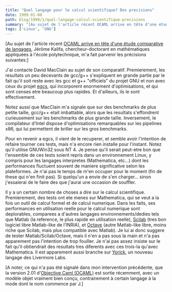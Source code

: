 ```yaml
---
title: "Quel langage pour le calcul scientifique? Des precisions"
date: 1999-01-08
path: blog/1999/1/quel-langage-calcul-scientifique-precisions
summary: "[Au sujet de l'article récent OCAML arrive en tête d'une étude comparative de langages, Jérôme Kalifa, chercheur-doctorant en mathématiques appliquées à l'école polytechnique, m'a fait parvenir les précisions suivantes:] J'ai contacte David MacClain au sujet de son comparatif."
tags: ['Linux', 'GNU']
---
```


<P>
[Au sujet de l'article récent <A HREF="http://www.linux-center.org/news/#331">OCAML arrive en tête d'une étude comparative de langages</A>,
Jérôme Kalifa, chercheur-doctorant en mathématiques appliquées
à l'école polytechnique, m'a fait parvenir les précisions suivantes:]
</P>

<P>J'ai contacte David MacClain au sujet de son comparatif. Premierement,
les resultats un peu decevants de gcc/g++ s'expliquent en grande partie
par le fait qu'il soit reste avec les gcc et g++ "officiels" du projet GNU
et non avec ceux du projet <A HREF="http://www.cygnus.com/egcs/">egcs</A>,
qui incorporent enormement d'optimisations, et qui sont censes etre
beaucoup plus rapides. Et d'ailleurs, ils le sont effectivement.</P>

<P>Notez aussi que MacClain m'a signale que sur des benchmarks de plus
petite taille, gcc/g++ etait imbattable, alors que les resultats
s'effondrent curieusement sur les benchmarks de plus grande
taille. Inversement, le compilateur d'Intel dispose d'optimisations
remarquables sur les pipelines x86, qui lui permettent de briller sur
les gros benchmarks.</P>

<P>Pour en revenir a egcs, il vient de le recuperer, et semble avoir
l'intention de refaire tourner ces tests, mais n'a encore rien
installe pour l'instant. Notez qu'il utilise GNUWin32 sous NT 4. Je
pense qu'il serait peut-etre bon que l'ensemble de ces tests soient
repris dans un environnement Linux, y compris pour les langages
interpretes (Mathematica, etc...) dont les performances fluctuent
souvent de maniere significative selon les plateformes. Je n'ai pas le
temps de m'en occuper pour le moment (fin de these qui n'en finit
pas). Si quelqu'un a envie de s'en charger... sinon j'essaierai de le
faire des que j'aurai une occasion de souffler.</P>

<P>Il y a un certain nombre de choses a dire sur le calcul
scientifique. Premierement, des tests ont ete menes sur Mathematica, qui
se veut a la fois un outil de calcul formel et de calcul numerique. Dans
les faits, ses performances en utilisation reelle pour le calcul numerique
sont deplorables, comparees a d'autres langages environnements/dedies
tels que Matlab (la reference, le plus rapide en utilisation
reelle), <A HREF="http://www-rocq.inria.fr/scilab/">Scilab</A>
(tres bon logiciel libre Matlab-like de l'INRIA), et <A HREF="http://www.che.wisc.edu/octave/">Octave</A> (autre Matlab-like
libre, moins riche que Scilab, mais plus compatible avec Matlab). Je lui
ai donc suggere de tester Matlab/Scilab/Octave, mais il n'en a pas sous la
main et n'a pas apparement pas l'intention de trop fouiller. Je n'ai pas
assez insiste sur le fait qu'il obtiendrait des resultats tres diferents
avec ces trois-la qu'avec Mathematica. Il est apparement aussi branche sur
<A HREF="http://www.physics.berkeley.edu/computing/yorick/">Yorick</A>,
un nouveau langage des Livermore Labs.</P>

<P>
[A noter, ce qui n'a pas été signalé dans mon intervention précédente,
que la version 2.01 d'<A HREF="http://caml.inria.fr/">Objective Caml (OCAML)</A>
est sortie récemment, avec un modèle objet vraiment bien conçu, contrairement
à certain langage à la mode dont le nom commence par J.]
</P>



